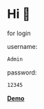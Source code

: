 <h1>Hi 👋</h1>

for login

username:
```sh
Admin
```
password:
```sh
12345
```

<a href="https://kapustiansky.github.io/todo-vue-app/" target="_blank"><strong>Demo</strong></a>
